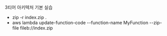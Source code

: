 3티어 아키텍처 기본 실습

- zip -r index.zip .
- aws lambda update-function-code --function-name MyFunction --zip-file fileb://index.zip
